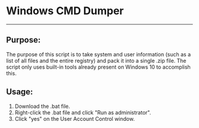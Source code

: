 # Windows CMD Dumper
***

## Purpose:
The purpose of this script is to take system and user information (such as a list of all files and the entire registry) and pack it into a single .zip file. The script only uses built-in tools already present on Windows 10 to accomplish this. 

## Usage:
1) Download the .bat file.
2) Right-click the .bat file and click "Run as administrator".
3) Click "yes" on the User Account Control window. 
